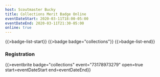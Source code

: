 ```yaml
---
host: Scoutmaster Bucky
title: Collections Merit Badge Online
eventDateStart: 2020-03-11T18:00-05:00
eventDateEnd: 2020-03-11T21:30-05:00
online: true
---
```


{{>badge-list-start}}
{{>badge badge="collections"}}
{{>badge-list-end}}

### Registration

{{>eventbrite badge="collections" event="73178973279" open=true start=eventDateStart end=eventDateEnd}}

